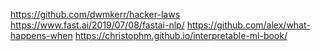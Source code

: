 https://github.com/dwmkerr/hacker-laws
https://www.fast.ai/2019/07/08/fastai-nlp/
https://github.com/alex/what-happens-when
https://christophm.github.io/interpretable-ml-book/
